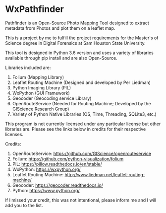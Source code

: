 # WxPathfinder
Pathfinder is an Open-Source Photo Mapping Tool designed to extract metadata from Photos and plot them on a leaflet map.

This is a project by me to fulfill the project requirements for the Master's of Science degree in Digital Forensics at Sam Houston State University.

This tool is designed in Python 3.6 version and uses a variety of libraries available through pip install and are also Open-Source.

Libraries included are:
1. Folium (Mapping Library)
2. Leaflet Routing Machine (Designed and developed by Per Liedman)
3. Python Imaging Library (PIL)
4. WxPython (GUI Framework)
5. Geocoder (Geocoding service Library)
6. OpenRouteService (Needed for Routing Machine; Developed by the GIScience Research Group)
7. Variety of Python Native Libraries (OS, Time, Threading, SQLite3, etc.)

This program is not currently licensed under any particular license but other libraries are. Please see the links below in credits for their respective licenses.

Credits:
1. OpenRouteService: https://github.com/GIScience/openrouteservice
2. Folium: https://github.com/python-visualization/folium
3. PIL: https://pillow.readthedocs.io/en/stable/
4. WxPython: https://wxpython.org/
5. Leaflet Routing Machine: http://www.liedman.net/leaflet-routing-machine/
6. Geocoder: https://geocoder.readthedocs.io/
7. Python: https://www.python.org/

If I missed your credit, this was not intentional, please inform me and I will add you to the list.
